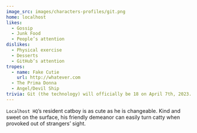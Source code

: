```yaml
---
image_src: images/characters-profiles/git.png
home: localhost
likes:
  - Gossip
  - Junk Food
  - People’s attention
dislikes:
  - Physical exercise
  - Desserts
  - GitHub’s attention
tropes:
  - name: Fake Cutie
    url: http://whatever.com
  - The Prima Donna
  - Angel/Devil Ship
trivia: Git (the technology) will officially be 18 on April 7th, 2023. This equals `10010` years old in programming years.
---
```


`Localhost HQ`’s resident catboy is as cute as he is changeable. Kind and sweet on the surface, his friendly demeanor can easily turn catty when provoked out of strangers’ sight.

